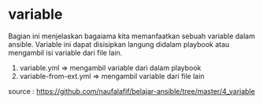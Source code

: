 # variable

Bagian ini menjelaskan bagaiama kita memanfaatkan sebuah variable dalam ansible. Variable ini dapat disisipkan langung didalam playbook atau mengambil isi variable dari file lain.

1. variable.yml => mengambil variable dari dalam playbook
2. variable-from-ext.yml => mengambil variable dari file lain

source : https://github.com/naufalafif/belajar-ansible/tree/master/4_variable